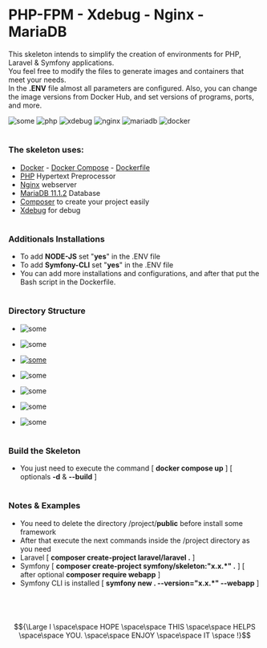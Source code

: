 # PHP-FPM - Xdebug - Nginx - MariaDB

This skeleton intends to simplify the creation of environments for PHP, Laravel & Symfony applications.\
You feel free to modify the files to generate images and containers that meet your needs.\
In the <b>.ENV</b> file almost all parameters are configured. Also, you can change the image versions from Docker Hub, and set versions of programs, ports, and more.

![some](https://img.shields.io/badge/DEFAULT_VERSIONS-ab530f)
![php](https://img.shields.io/badge/PHP_FPM-8.1-brightgreen.svg)
![xdebug](https://img.shields.io/badge/Xdebug-3.2.2-brightgreen.svg)
![nginx](https://img.shields.io/badge/nginx-1.25-brightgreen.svg)
![mariadb](https://img.shields.io/badge/MariaDB-11.1.1-brightgreen.svg)
![docker](https://img.shields.io/badge/Docker-compose-brightgreen.svg)

#
### The skeleton uses:

* [Docker](https://www.docker.com) - [Docker Compose](https://docs.docker.com/compose) - [Dockerfile](https://docs.docker.com/engine/reference/builder/)
* [PHP](https://php.net) Hypertext Preprocessor
* [Nginx](https://nginx.org) webserver
* [MariaDB 11.1.2](https://mariadb.org) Database
* [Composer](https://getcomposer.org) to create your project easily
* [Xdebug](https://xdebug.org) for debug

#
### Additionals Installations

* To add <b>NODE-JS</b> set "<b>yes</b>" in the .ENV file
* To add <b>Symfony-CLI</b> set "<b>yes</b>" in the .ENV file
* You can add more installations and configurations, and after that put the Bash script in the Dockerfile.

#
### Directory Structure

* ![some](https://img.shields.io/badge/docker-%20files%20to%20configure%20the%20environment.%20[%20Dockerfile,%20nginx.conf,%20xdebug.ini,%20php_overrides.ini%20]-e1e5e6)

* ![some](https://img.shields.io/badge/project-%20this%20is%20the%20root%20directory%20for%20your%20application-e1e5e6)

* [![some](https://img.shields.io/badge/vscode-%20replacement%20file%20when%20you%20create%20a%20launch.json%20.%20<<%20Click%20Here%20to%20see%20how%20to%20build%20it>>-e1e5e6)](https://code.visualstudio.com/docs/editor/debugging#_launch-configurations)

* ![some](https://img.shields.io/badge/xdebug-%20here%20Xdebug%20saves%20the%20logs.%20Usually,%20you%20will%20need%20to%20empty%20this%20directory%20to%20free%20space-e1e5e6)

* ![some](https://img.shields.io/badge/mariadb-%20this%20directory%20is%20created%20when%20you%20build%20the%20skeleton%20first%20time-e1e5e6)

* ![some](https://img.shields.io/badge/.env-%20configuration%20variables%20of%20environment-e1e5e6)

* ![some](https://img.shields.io/badge/docker_compose_yml-%20settings%20of%20docker%20services-e1e5e6)

#
### Build the Skeleton

* You just need to execute the command [ <b>docker compose up</b> ] [ optionals <b>-d</b> & <b>--build</b> ]

#
### Notes & Examples

* You need to delete the directory /project/<b>public</b> before install some framework
* After that execute the next commands inside the /project directory as you need
* Laravel [ <b>composer create-project laravel/laravel .</b> ]
* Symfony [ <b>composer create-project symfony/skeleton:"x.x.*" .</b> ] [ after optional <b>composer require webapp</b> ]
* Symfony CLI is installed [ <b>symfony new . --version="x.x.*" --webapp</b> ]
  
#

<br/>

$${\Large I \space\space HOPE \space\space THIS \space\space HELPS \space\space YOU. \space\space ENJOY \space\space IT \space !}$$
